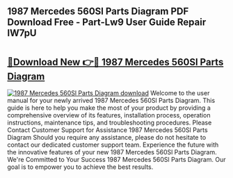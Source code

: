 ## 1987 Mercedes 560Sl Parts Diagram PDF Download Free - Part-Lw9 User Guide Repair lW7pU

# <h2><a href="http://dfkxbqp.blite.top/?on=1987+Mercedes+560Sl+Parts+Diagram">🔗Download New 👉🔴 1987 Mercedes 560Sl Parts Diagram</a></h2>

[![1987 Mercedes 560Sl Parts Diagram download](https://i.imgur.com/lujVjoI.png)](http://dfkxbqp.blite.top/?on=1987+Mercedes+560Sl+Parts+Diagram)
Welcome to the user manual for your newly arrived 1987 Mercedes 560Sl Parts Diagram. This guide is here to help you make the most of your product by providing a comprehensive overview of its features, installation process, operation instructions, maintenance tips, and troubleshooting procedures. Please Contact Customer Support for Assistance 1987 Mercedes 560Sl Parts Diagram Should you require any assistance, please do not hesitate to contact our dedicated customer support team. Experience the future with the innovative features of your new 1987 Mercedes 560Sl Parts Diagram. We're Committed to Your Success 1987 Mercedes 560Sl Parts Diagram. Our goal is to empower you to achieve the best results.
